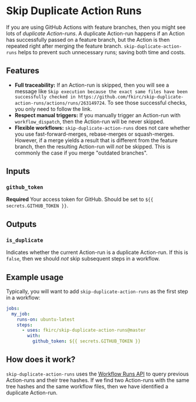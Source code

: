 # Skip Duplicate Action Runs

If you are using GitHub Actions with feature branches, then you might see lots of _duplicate Action-runs_.
A duplicate Action-run happens if an Action has successfully passed on a feature branch, but the Action is then repeated right after merging the feature branch.
`skip-duplicate-action-runs` helps to prevent such unnecessary runs; saving both time and costs.

## Features

- **Full traceability:** If an Action-run is skipped, then you will see a message like `Skip execution because the exact same files have been successfully checked in https://github.com/fkirc/skip-duplicate-action-runs/actions/runs/263149724`.
  To see those successful checks, you only need to follow the link.
- **Respect manual triggers:** If you manually trigger an Action-run with `workflow_dispatch`, then the Action-run will be never skipped.
- **Flexible workflows:** `skip-duplicate-action-runs` does not care whether you use fast-forward-merges, rebase-merges or squash-merges.
  However, if a merge yields a result that is different from the feature branch, then the resulting Action-run will _not_ be skipped.
  This is commonly the case if you merge "outdated branches".
  
## Inputs

### `github_token`

**Required** Your access token for GitHub. Should be set to `${{ secrets.GITHUB_TOKEN }}`.

## Outputs

### `is_duplicate`

Indicates whether the current Action-run is a duplicate Action-run.
If this is `false`, then we should _not_ skip subsequent steps in a workflow.

## Example usage

Typically, you will want to add `skip-duplicate-action-runs` as the first step in a workflow:

```yml
jobs:
  my_job:
    runs-on: ubuntu-latest
    steps:
      - uses: fkirc/skip-duplicate-action-runs@master
        with:
          github_token: ${{ secrets.GITHUB_TOKEN }}
```

## How does it work?

`skip-duplicate-action-runs` uses the [Workflow Runs API](https://docs.github.com/en/rest/reference/actions#workflow-runs) to query previous Action-runs and their tree hashes.
If we find two Action-runs with the same tree hashes and the same workflow files, then we have identified a duplicate Action-run.

